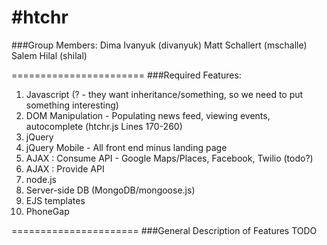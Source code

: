 #htchr
=======================
###Group Members:
Dima Ivanyuk (divanyuk)
Matt Schallert (mschalle)
Salem Hilal (shilal)

=======================
###Required Features:
1. Javascript (? - they want inheritance/something, so we need to put something interesting)
2. DOM Manipulation - Populating news feed, viewing events, autocomplete (htchr.js Lines 170-260)
3. jQuery
4. jQuery Mobile - All front end minus landing page
5. AJAX : Consume API - Google Maps/Places, Facebook, Twilio (todo?)
6. AJAX : Provide API
7. node.js
8. Server-side DB (MongoDB/mongoose.js)
9. EJS templates
10. PhoneGap

======================
###General Description of Features
TODO